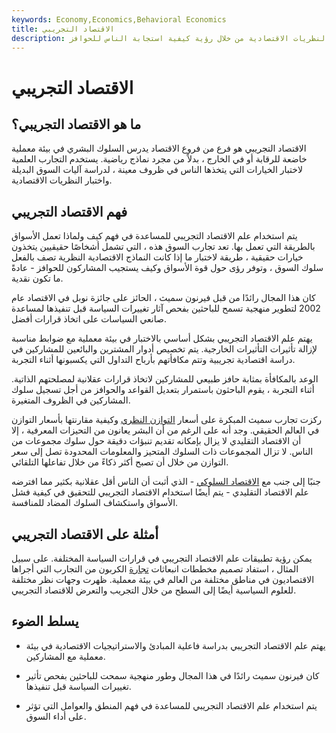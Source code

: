 ```yaml
---
keywords: Economy,Economics,Behavioral Economics
title: الاقتصاد التجريبي
description: يدرس علم الاقتصاد التجريبي السلوك البشري في بيئة خاضعة للرقابة ، لاختبار النظريات الاقتصادية من خلال رؤية كيفية استجابة الناس للحوافز.
---
```


# الاقتصاد التجريبي
## ما هو الاقتصاد التجريبي؟

الاقتصاد التجريبي هو فرع من فروع الاقتصاد يدرس السلوك البشري في بيئة معملية خاضعة للرقابة أو في الخارج ، بدلاً من مجرد نماذج رياضية. يستخدم التجارب العلمية لاختبار الخيارات التي يتخذها الناس في ظروف معينة ، لدراسة آليات السوق البديلة واختبار النظريات الاقتصادية.

## فهم الاقتصاد التجريبي

يتم استخدام علم الاقتصاد التجريبي للمساعدة في فهم كيف ولماذا تعمل الأسواق بالطريقة التي تعمل بها. تعد تجارب السوق هذه ، التي تشمل أشخاصًا حقيقيين يتخذون خيارات حقيقية ، طريقة لاختبار ما إذا كانت النماذج الاقتصادية النظرية تصف بالفعل سلوك السوق ، وتوفر رؤى حول قوة الأسواق وكيف يستجيب المشاركون للحوافز - عادةً ما تكون نقدية.

كان هذا المجال رائدًا من قبل فيرنون سميث ، الحائز على جائزة نوبل في الاقتصاد عام 2002 لتطوير منهجية تسمح للباحثين بفحص آثار تغييرات السياسة قبل تنفيذها لمساعدة صانعي السياسات على اتخاذ قرارات أفضل.

يهتم علم الاقتصاد التجريبي بشكل أساسي بالاختبار في بيئة معملية مع ضوابط مناسبة لإزالة تأثيرات التأثيرات الخارجية. يتم تخصيص أدوار المشترين والبائعين للمشاركين في دراسة اقتصادية تجريبية وتتم مكافأتهم بأرباح التداول التي يكسبونها أثناء التجربة.

الوعد بالمكافأة بمثابة حافز طبيعي للمشاركين لاتخاذ قرارات عقلانية لمصلحتهم الذاتية. أثناء التجربة ، يقوم الباحثون باستمرار بتعديل القواعد والحوافز من أجل تسجيل سلوك المشاركين في الظروف المتغيرة.

ركزت تجارب سميث المبكرة على أسعار [التوازن النظري](/equilibrium) وكيفية مقارنتها بأسعار التوازن في العالم الحقيقي. وجد أنه على الرغم من أن البشر يعانون من التحيزات المعرفية ، إلا أن الاقتصاد التقليدي لا يزال بإمكانه تقديم تنبؤات دقيقة حول سلوك مجموعات من الناس. لا تزال المجموعات ذات السلوك المتحيز والمعلومات المحدودة تصل إلى سعر التوازن من خلال أن تصبح أكثر ذكاءً من خلال تفاعلها التلقائي.

جنبًا إلى جنب مع [الاقتصاد السلوكي](/behavioraleconomics) - الذي أثبت أن الناس أقل عقلانية بكثير مما افترضه علم الاقتصاد التقليدي - يتم أيضًا استخدام الاقتصاد التجريبي للتحقيق في كيفية فشل الأسواق واستكشاف السلوك المضاد للمنافسة.

## أمثلة على الاقتصاد التجريبي

يمكن رؤية تطبيقات علم الاقتصاد التجريبي في قرارات السياسة المختلفة. على سبيل المثال ، استفاد تصميم مخططات انبعاثات [تجارة](/carbontrade) الكربون من التجارب التي أجراها الاقتصاديون في مناطق مختلفة من العالم في بيئة معملية. ظهرت وجهات نظر مختلفة للعلوم السياسية أيضًا إلى السطح من خلال التجريب والتعرض للاقتصاد التجريبي.

## يسلط الضوء

- يهتم علم الاقتصاد التجريبي بدراسة فاعلية المبادئ والاستراتيجيات الاقتصادية في بيئة معملية مع المشاركين.

- كان فيرنون سميث رائدًا في هذا المجال وطور منهجية سمحت للباحثين بفحص تأثير تغييرات السياسة قبل تنفيذها.

- يتم استخدام علم الاقتصاد التجريبي للمساعدة في فهم المنطق والعوامل التي تؤثر على أداء السوق.

